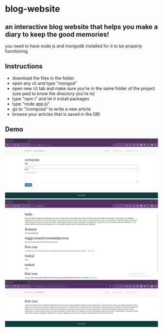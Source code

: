 # blog-website
## an interactive blog website that helps you make a diary to keep the good memories!

you need to have node js and mongodb installed for it to be properly functioning
## Instructions
- download the files in the folder  
- open any cli and type "mongod"
- open new cli tab and make sure you're in the same folder of the project (use pwd to know the directory you're in)
- type "npm i" and let it install packages
- type "node app.js"
- go to "/compose" to write a new article
- browse your articles that is saved in the DB!


## Demo
![](./blog/1.png)
![](./blog/2.png)
![](./blog/3.png)
